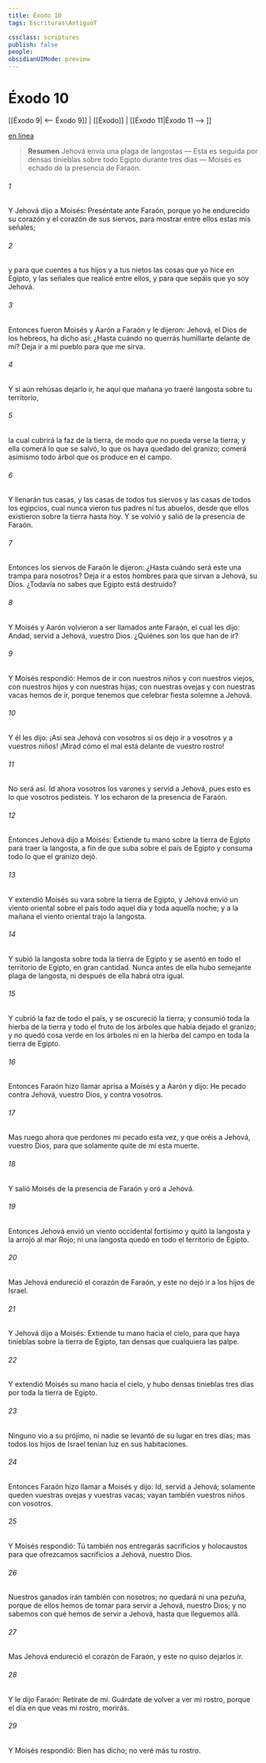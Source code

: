 ```yaml
---
title: Éxodo 10
tags: Escrituras\AntiguoT

cssclass: scriptures
publish: false
people:
obsidianUIMode: preview
---
```


# Éxodo 10
[[Éxodo 9| <-- Éxodo 9]] | [[Éxodo]] | [[Éxodo 11|Éxodo 11 --> ]]

[en línea](https://churchofjesuschrist.org/study/scriptures/ot/ex/10?lang=spa)

> __Resumen__
Jehová envía una plaga de langostas — Esta es seguida por densas tinieblas sobre todo Egipto durante tres días — Moisés es echado de la presencia de Faraón.

###### 1 
Y Jehová dijo a Moisés: Preséntate ante Faraón, porque yo he endurecido su corazón y el corazón de sus siervos, para mostrar entre ellos estas mis señales;

###### 2 
y para que cuentes a tus hijos y a tus nietos las cosas que yo hice en Egipto, y las señales que realicé entre ellos, y para que sepáis que yo soy Jehová.

###### 3 
Entonces fueron Moisés y Aarón a Faraón y le dijeron: Jehová, el Dios de los hebreos, ha dicho así: ¿Hasta cuándo no querrás humillarte delante de mí? Deja ir a mi pueblo para que me sirva.

###### 4 
Y si aún rehúsas dejarlo ir, he aquí que mañana yo traeré langosta sobre tu territorio,

###### 5 
la cual cubrirá la faz de la tierra, de modo que no pueda verse la tierra; y ella comerá lo que se salvó, lo que os haya quedado del granizo; comerá asimismo todo árbol que os produce  en el campo.

###### 6 
Y llenarán tus casas, y las casas de todos tus siervos y las casas de todos los egipcios, cual nunca vieron tus padres ni tus abuelos, desde que ellos existieron sobre la tierra hasta hoy. Y se volvió y salió de la presencia de Faraón.

###### 7 
Entonces los siervos de Faraón le dijeron: ¿Hasta cuándo será este una trampa para nosotros? Deja ir a estos hombres para que sirvan a Jehová, su Dios. ¿Todavía no sabes que Egipto está destruido?

###### 8 
Y Moisés y Aarón volvieron a ser llamados ante Faraón, el cual les dijo: Andad, servid a Jehová, vuestro Dios. ¿Quiénes son los que han de ir?

###### 9 
Y Moisés respondió: Hemos de ir con nuestros niños y con nuestros viejos, con nuestros hijos y con nuestras hijas; con nuestras ovejas y con nuestras vacas hemos de ir, porque tenemos que celebrar fiesta solemne a Jehová.

###### 10 
Y él les dijo: ¡Así sea Jehová con vosotros si os dejo ir a vosotros y a vuestros niños! ¡Mirad cómo el mal está delante de vuestro rostro!

###### 11 
No será así. Id ahora vosotros los varones y servid a Jehová, pues esto es lo que vosotros pedisteis. Y los echaron de la presencia de Faraón.

###### 12 
Entonces Jehová dijo a Moisés: Extiende tu mano sobre la tierra de Egipto para traer la langosta, a fin de que suba sobre el país de Egipto y consuma todo lo que el granizo dejó.

###### 13 
Y extendió Moisés su vara sobre la tierra de Egipto, y Jehová envió un viento oriental sobre el país todo aquel día y toda aquella noche; y a la mañana el viento oriental trajo la langosta.

###### 14 
Y subió la langosta sobre toda la tierra de Egipto y se asentó en todo el territorio de Egipto, en gran cantidad. Nunca antes de ella hubo semejante plaga de langosta, ni después de ella habrá otra igual.

###### 15 
Y cubrió la faz de todo el país, y se oscureció la tierra; y consumió toda la hierba de la tierra y todo el fruto de los árboles que había dejado el granizo; y no quedó cosa verde en los árboles ni en la hierba del campo en toda la tierra de Egipto.

###### 16 
Entonces Faraón hizo llamar aprisa a Moisés y a Aarón y dijo: He pecado contra Jehová, vuestro Dios, y contra vosotros.

###### 17 
Mas ruego ahora que perdones mi pecado esta vez, y que oréis a Jehová, vuestro Dios, para que solamente quite de mí esta muerte.

###### 18 
Y salió Moisés de la presencia de Faraón y oró a Jehová.

###### 19 
Entonces Jehová envió un viento occidental fortísimo y quitó la langosta y la arrojó al mar Rojo; ni una langosta quedó en todo el territorio de Egipto.

###### 20 
Mas Jehová endureció el corazón de Faraón, y este no dejó ir a los hijos de Israel.

###### 21 
Y Jehová dijo a Moisés: Extiende tu mano hacia el cielo, para que haya tinieblas sobre la tierra de Egipto, tan densas que cualquiera las palpe.

###### 22 
Y extendió Moisés su mano hacia el cielo, y hubo densas tinieblas tres días por toda la tierra de Egipto.

###### 23 
Ninguno vio a su prójimo, ni nadie se levantó de su lugar en tres días; mas todos los hijos de Israel tenían luz en sus habitaciones.

###### 24 
Entonces Faraón hizo llamar a Moisés y dijo: Id, servid a Jehová; solamente queden vuestras ovejas y vuestras vacas; vayan también vuestros niños con vosotros.

###### 25 
Y Moisés respondió: Tú también nos entregarás sacrificios y holocaustos para que ofrezcamos sacrificios a Jehová, nuestro Dios.

###### 26 
Nuestros ganados irán también con nosotros; no quedará ni una pezuña, porque de ellos hemos de tomar para servir a Jehová, nuestro Dios; y no sabemos con qué hemos de servir a Jehová, hasta que lleguemos allá.

###### 27 
Mas Jehová endureció el corazón de Faraón, y este no quiso dejarlos ir.

###### 28 
Y le dijo Faraón: Retírate de mí. Guárdate de volver a ver mi rostro, porque el día en que veas mi rostro, morirás.

###### 29 
Y Moisés respondió: Bien has dicho; no veré más tu rostro.

